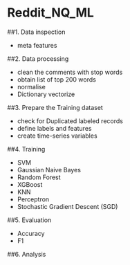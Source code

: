 # Reddit_NQ_ML

##1. Data inspection
  - meta features
  
##2. Data processing
  - clean the comments with stop words
  - obtain list of top 200 words
  - normalise
  - Dictionary vectorize

##3. Prepare the Training dataset
  - check for Duplicated labeled records
  - define labels and features
  - create time-series variables

##4. Training
  - SVM
  - Gaussian Naive Bayes
  - Random Forest
  - XGBoost
  - KNN
  - Perceptron
  - Stochastic Gradient Descent (SGD)

##5. Evaluation
  - Accuracy
  - F1

##6. Analysis
